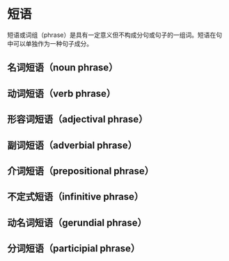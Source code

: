 # 短语

短语或词组（phrase）是具有一定意义但不构成分句或句子的一组词。短语在句中可以单独作为一种句子成分。

## 名词短语（noun phrase）

## 动词短语（verb phrase）

## 形容词短语（adjectival phrase）

## 副词短语（adverbial phrase）

## 介词短语（prepositional phrase）

## 不定式短语（infinitive phrase）

## 动名词短语（gerundial phrase）

## 分词短语（participial phrase）
